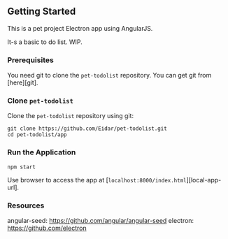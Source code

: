 ## Getting Started

This is a pet project Electron app using AngularJS.

It-s a basic to do list. WIP.

### Prerequisites

You need git to clone the `pet-todolist` repository. You can get git from [here][git].

### Clone `pet-todolist`

Clone the `pet-todolist` repository using git:

```
git clone https://github.com/Eidar/pet-todolist.git
cd pet-todolist/app
```

### Run the Application

```
npm start
```

Use browser to access the app at [`localhost:8000/index.html`][local-app-url].

### Resources

angular-seed: https://github.com/angular/angular-seed
electron: https://github.com/electron



